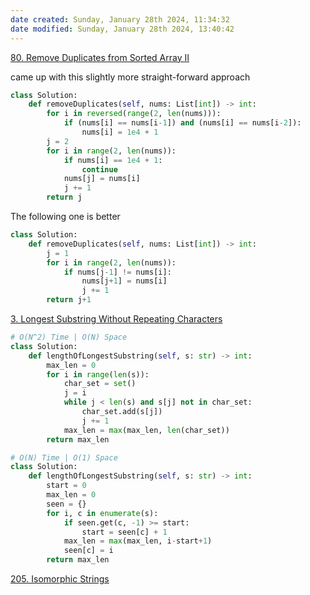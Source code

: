 ```yaml
---
date created: Sunday, January 28th 2024, 11:34:32
date modified: Sunday, January 28th 2024, 13:40:42
---
```


[80. Remove Duplicates from Sorted Array II](https://leetcode.com/problems/remove-duplicates-from-sorted-array-ii/)

came up with this slightly more straight-forward approach

```python
class Solution:
    def removeDuplicates(self, nums: List[int]) -> int:
        for i in reversed(range(2, len(nums))):
            if (nums[i] == nums[i-1]) and (nums[i] == nums[i-2]):
                nums[i] = 1e4 + 1
        j = 2
        for i in range(2, len(nums)):
            if nums[i] == 1e4 + 1:
                continue
            nums[j] = nums[i]
            j += 1
        return j
```

The following one is better

```python
class Solution:
    def removeDuplicates(self, nums: List[int]) -> int:
        j = 1
        for i in range(2, len(nums)):
            if nums[j-1] != nums[i]:
                nums[j+1] = nums[i]
                j += 1
        return j+1
```

[3. Longest Substring Without Repeating Characters](https://leetcode.com/problems/longest-substring-without-repeating-characters/)

```python
# O(N^2) Time | O(N) Space
class Solution:
    def lengthOfLongestSubstring(self, s: str) -> int:
        max_len = 0
        for i in range(len(s)):
            char_set = set()
            j = i
            while j < len(s) and s[j] not in char_set:
                char_set.add(s[j])
                j += 1
            max_len = max(max_len, len(char_set))
        return max_len

```

```python
# O(N) Time | O(1) Space
class Solution:
    def lengthOfLongestSubstring(self, s: str) -> int:
        start = 0
        max_len = 0
        seen = {}
        for i, c in enumerate(s):
            if seen.get(c, -1) >= start:
                start = seen[c] + 1
            max_len = max(max_len, i-start+1)
            seen[c] = i
        return max_len
```

[205. Isomorphic Strings](https://leetcode.com/problems/isomorphic-strings/)
